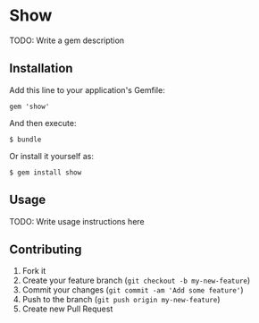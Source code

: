 # Show

TODO: Write a gem description

## Installation

Add this line to your application's Gemfile:

    gem 'show'

And then execute:

    $ bundle

Or install it yourself as:

    $ gem install show

## Usage

TODO: Write usage instructions here

## Contributing

1. Fork it
2. Create your feature branch (`git checkout -b my-new-feature`)
3. Commit your changes (`git commit -am 'Add some feature'`)
4. Push to the branch (`git push origin my-new-feature`)
5. Create new Pull Request

